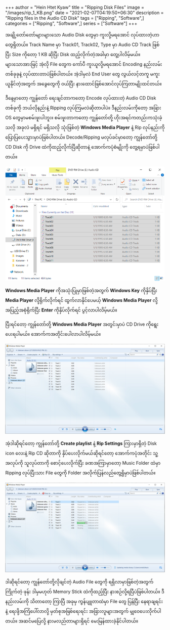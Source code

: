 +++
author = "Hein Htet Kyaw"
title = "Ripping Disk Files"
image = "/images/rip_1_KB.png"
date = "2021-02-07T04:19:50+06:30"
description = "Ripping files in the Audio CD Disk"
tags = ["Ripping", "Software",]
categories = ["Ripping", "Software",]
series = ["Software"]
+++

အချို့တော်တော်များများသော Audio Disk တွေမှာ ကူးလို့မရအောင် လုပ်ထားတဲ့ဟာတွေရှိတယ်။ Track Name မှာ Track01, Track02, Type မှာ Audio CD Track ဖြစ်ပြီး Size ကိုတော့ 1 KB ဆိုပြီး Disk ထည့်လိုက်တဲ့အခါမှာ တွေ့ပါလိမ့်မယ်။ များသောအားဖြင့် အဲ့လို File တွေက ကော်ပီ ကူးယူလို့မရအောင် Encoding နည်းလမ်းတစ်ခုခုနဲ့ လုပ်ထားတာပဲဖြစ်ပါတယ်။ အဲ့ဒါမှလဲ End User တွေ လွယ်လင့်တကူ မကူးယူနိုင်တဲ့အတွက် အခွေတွေကို ဝယ်ပြီး နားထောင်ဖြစ်အောင်လုပ်ကြတာမျိုးထင်တယ်။

<!--more-->

ဒီနေ့မှာတော့ ကျွန်တော် ရေးချင်တာကတော့ Encode လုပ်ထားတဲ့ Audio CD Disk တစ်ခုကို ဘယ်လိုနည်းနဲ့ Ripping လုပ်ကြမလဲဆိုတာပါပဲ။ ဒီနည်းလမ်းကိုတော့ အခြား OS တွေမှာမစမ်းဖူးပါဘူး။ စမ်းဖူးတာကတော့ ကျွန်တော်တို့ ဟိုးအရင်ကတည်းကသုံးခဲ့သလို အခုလဲ မရှိရင် မရှိသလို သုံးဖြစ်တဲ့ **Windows Media Player** နဲ့ Rip လုပ်နည်းကို ပြောပြပေးသွားမှာပဲဖြစ်ပါတယ်။ Decode/Ripping မလုပ်ခင်မှာတော့ ကျွန်တော်တို့ CD Disk ကို Drive ထဲကိုထည့်လိုက်ပြီဆိုတာနဲ့ အောက်ကပုံစံမျိုးကို တွေ့ရမှာပဲဖြစ်ပါတယ်။

![Ripping Disk show as 1 KB File Sizes](/images/rip_1_KB.png)

**Windows Media Player** ကိုအသုံးပြုမှာဖြစ်တဲ့အတွက် **Windows Key** ကိုနှိပ်ပြီး **Media Player** လို့ရိုက်လိုက်ရင် ထွက်လာနိုင်ပေမယ့် **Windows Media Player** လို့အပြည့်အစုံရိုက်ပြီး **Enter** ကိုနှိပ်လိုက်ရင် ပွင့်လာပါလိမ့်မယ်။

ပြီးရင်တော့ ကျွန်တော်တို့ **Windows Media Player** အတွင်းမှာပဲ CD Drive ကိုရွေးပေးရပါမယ်။ အောက်ကအတိုင်းပေါလာပါလိမ့်မယ်။

![Rip CD](/images/rip_To_Rip.png)

အဲ့ဒါဆိုရင်တော့ ကျွန်တော်တို့ **Create playlist** နဲ့ **Rip Settings** ကြားမှာရှိတဲ့ Disk icon လေးနဲ့ Rip CD ဆိုတာကို နှိပ်ပေးလိုက်မယ်ဆိုရင်တော့ အောက်ကပုံအတိုင်း သူ့အလုပ်ကို သူလုပ်တာကို စောင့်ပေးလိုက်ပြီး ခဏအကြာမှာတော့ Music Folder ထဲမှာ Ripping လုပ်ပြီးသား File တွေကို Folder အလိုက်ပြန်လည်တွေ့ရှိမှာပဲဖြစ်ပါတယ်။

![Ripping files in CD Disk](/images/rip_Ripping.png)

ဒါဆိုရင်တော့ ကျွန်တော်တို့လိုချင်တဲ့ Audio File တွေကို ရရှိလာမှာဖြစ်တဲ့အတွက် ကြိုက်တဲ့ ဖုန်း ဒါမှမဟုတ် Memory Stick ထဲကိုထည့်ပြီး နားစဉ်လို့ရပြီပဲဖြစ်ပါတယ်။ ဒီနည်းလမ်းကို သိတာတော့ ကြာပြီ အခုမှ ကွန်ပျူတာထဲမှာ File တွေ ပြန်ပြီး နေရာချရင်းနဲ့ ရေးဖို့အကြံပေါ်လာလို့ မှတ်စုအဖြစ်ရေးရင်း အခြားလူများအတွက် မျှဝေပေးလိုက်ပါတယ်။ အဆင်မပြေလို့ နားမလည်တာများရှိရင် မေးမြန်ထားခဲ့နိုင်ပါတယ်။